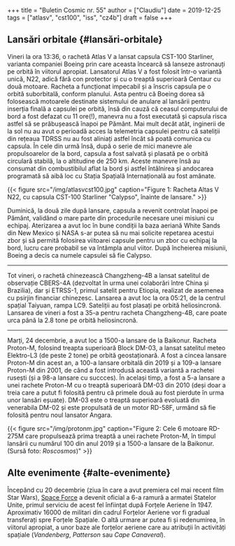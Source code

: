 +++
title = "Buletin Cosmic nr. 55"
author = ["Claudiu"]
date = 2019-12-25
tags = ["atlasv", "cst100", "iss", "cz4b"]
draft = false
+++

## Lansări orbitale {#lansări-orbitale}

Vineri la ora 13:36, o rachetă Atlas V a lansat capsula CST-100 Starliner, varianta companiei Boeing prin care aceasta încearcă să lanseze astronauți pe orbită în viitorul apropiat. Lansatorul Atlas V a fost folosit într-o variantă unică, N22, adică fără con protector și cu o treaptă superioară Centaur cu două motoare. Racheta a funcționat impecabil și a înscris capsula pe o orbită suborbitală, conform planului. Asta pentru că Boeing dorea să folosească motoarele destinate sistemului de anulare al lansării pentru inserția finală a capsulei pe orbită, însă din cauză că ceasul computerului de bord a fost defazat cu 11 ore(!), manevra nu a fost executată și capsula risca astfel să se prăbușească înapoi pe Pământ. Mai mult decât atât, inginerii de la sol nu au avut o perioadă acces la telemetria capsulei pentru că sateliții din rețeaua TDRSS nu au fost aliniați astfel încât să poată comunica cu capsula. În cele din urmă însă, după o serie de mici manevre ale propulsoarelor de la bord, capsula a fost salvată și plasată pe o orbită circulară stabilă, la o altitudine de 250 km. Aceste manevre însă au consumat din combustibilul aflat la bord și astfel întâlnirea și andocarea programată să aibă loc cu Stația Spațială Internațională au fost amânate.

{{< figure src="/img/atlasvcst100.jpg" caption="Figure 1: Racheta Altas V N22, cu capsula CST-100 Starliner \"Calypso\", înainte de lansare." >}}

Duminică, la două zile după lansare, capsula a revenit controlat înapoi pe Pământ, validând o mare parte din procedurile necesare unei misiuni cu echipaj. Aterizarea a avut loc în bune condiții la baza aeriană White Sands din New Mexico și NASA s-ar putea să nu mai solicite repetarea acestui zbor și să permită folosirea viitoarei capsule pentru un zbor cu echipaj la bord, lucru care probabil se va întâmpla anul viitor. După încheierea misiunii, Boeing a decis ca numele capsulei să fie Calypso.

---

Tot vineri, o rachetă chinezească Changzheng-4B a lansat satelitul de observație CBERS-4A (dezvoltat în urma unei colaborări între China și Brazilia), dar și ETRSS-1, primul satelit pentru Etiopia, realizat de asemenea cu psirjin financiar chinezesc. Lansarea a avut loc la ora 05:21, de la centrul spațial Taiyuan, rampa LC9. Sateliții au fost plasați pe orbită heliosincronă. Lansarea de vineri a fost a 35-a pentru racheta Changzheng-4B, care poate urca până la 2.8 tone pe orbită heliosincronă.

---

Marți, 24 decembrie, a avut loc a 1500-a lansare de la Baikonur. Racheta Proton-M, folosind treapta superioară Block DM-03, a lansat satelitul meteo Elektro-L3 (de peste 2 tone) pe orbită geostaționară. A fost a cincea lansare Proton-M din acest an, a 100-a lansare orbitală din 2019 și a 109-a lansare Proton-M din 2001, de când a fost introdusă această variantă a rachetei rusești (și a 98-a lansare cu succces). În același timp, a fost a 5-a lansare a unei rachete Proton-M cu o treaptă superioară DM-03 din 2010 (deși doar a treia care a putut fi folosită pentru că primele două au fost pierdute în urma unor lansări eșuate). DM-03 este o treaptă superioară evoluată din venerabila DM-02 și este propulsată de un motor RD-58F, urmând să fie folosită pentru noul lansator Angara.

{{< figure src="/img/protonm.jpg" caption="Figure 2: Cele 6 motoare RD-275M care propulsează prima treaptă a unei rachete Proton-M, în timpul lansării cu numărul 100 din anul 2019 și a 1500-a lansare de la Baikonur. (Sursă foto: _Roscosmos_)" >}}


## Alte evenimente {#alte-evenimente}

Începând cu 20 decembrie (ziua în care a avut premiera cel mai recent film Star Wars), [Space Force](http://www.spaceforce.mil/) a devenit oficial a 6-a ramură a armatei Statelor Unite, primul serviciu de acest fel înființat după Forțele Aeriene în 1947. Aproximativ 16000 de militari din cadrul Forțelor Aeriene vor fi gradual transferați spre Forțele Spațiale. O altă urmare ar putea fi și redenumirea, în viitorul apropiat, a unor baze ale forțelor aeriene care au atribuții în activități spațiale (_Vandenberg_, _Patterson_ sau _Cape Canaveral_).